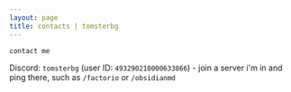 ```yaml
---
layout: page
title: contacts | tomsterbg
---
```


```term
contact me
```

Discord: `tomsterbg` (user ID: `493290210000633866`) - join a server i'm in and ping there, such as `/factorio` or `/obsidianmd`
